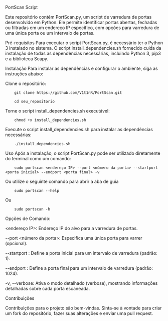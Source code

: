 PortScan Script

Este repositório contém PortScan.py, um script de varredura de portas desenvolvido em Python. Ele permite identificar portas abertas, fechadas ou filtradas em um endereço IP específico, com opções para varredura de uma única porta ou um intervalo de portas.

Pré-requisitos
Para executar o script PortScan.py, é necessário ter o Python 3 instalado no sistema. O script install_dependencies.sh fornecido cuida da instalação de todas as dependências necessárias, incluindo Python 3, pip3 e a biblioteca Scapy.

Instalação
Para instalar as dependências e configurar o ambiente, siga as instruções abaixo:

Clone o repositório:

        git clone https://github.com/V1t1nR/PortScan.git
      
        cd seu_repositorio

Torne o script install_dependencies.sh executável:

        chmod +x install_dependencies.sh

Execute o script install_dependencies.sh para instalar as dependências necessárias:

        ./install_dependencies.sh


Uso
Após a instalação, o script PortScan.py pode ser utilizado diretamente do terminal como um comando:

        sudo portscan <endereço IP> --port <número da porta> --startport <porta inicial> --endport <porta final> -v

Ou utilize o seguinte comando para abrir a aba de guia

        sudo portscan --help
Ou

        sudo portscan -h

Opções de Comando:

<endereço IP>: Endereço IP do alvo para a varredura de portas.


--port <número da porta>: Especifica uma única porta para varrer (opcional).


--startport <porta inicial>: Define a porta inicial para um intervalo de varredura (padrão: 1).


--endport <porta final>: Define a porta final para um intervalo de varredura (padrão: 1024).


-v, --verbose: Ativa o modo detalhado (verbose), mostrando informações detalhadas sobre cada porta escaneada.


Contribuições


Contribuições para o projeto são bem-vindas. Sinta-se à vontade para criar um fork do repositório, fazer suas alterações e enviar uma pull request.
